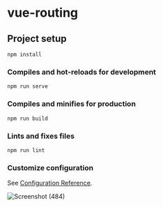 # vue-routing

## Project setup
```
npm install
```

### Compiles and hot-reloads for development
```
npm run serve
```

### Compiles and minifies for production
```
npm run build
```

### Lints and fixes files
```
npm run lint
```

### Customize configuration
See [Configuration Reference](https://cli.vuejs.org/config/).

![Screenshot (484)](https://user-images.githubusercontent.com/53465013/97068679-067d2380-15f4-11eb-9949-5c0caba05ba2.png)
